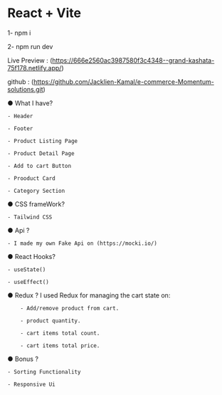 # React + Vite
 
 1- npm i

 
 2- npm run dev

Live Preview : (https://666e2560ac3987580f3c4348--grand-kashata-75f178.netlify.app/)


github : (https://github.com/Jacklien-Kamal/e-commerce-Momentum-solutions.git)

● What I have?

    - Header
    
    - Footer 
    
    - Product Listing Page
    
    - Product Detail Page
    
    - Add to cart Button
    
    - Prooduct Card
    
    - Category Section
    


● CSS frameWork?

    - Tailwind CSS

● Api ?

    - I made my own Fake Api on (https://mocki.io/)


● React Hooks?

    - useState()
    
    - useEffect()

● Redux ?
    I used Redux for managing the cart state on:
    
        - Add/remove product from cart.
        
        - product quantity.
        
        - cart items total count.
        
        - cart items total price.

● Bonus ?

    - Sorting Functionality
    
    - Responsive Ui
